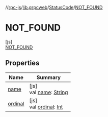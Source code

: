 //[rpc-js](../../../../index.md)/[lib.grpcweb](../../index.md)/[StatusCode](../index.md)/[NOT_FOUND](index.md)

# NOT_FOUND

[js]\
[NOT_FOUND](index.md)

## Properties

| Name | Summary |
|---|---|
| [name](../-u-n-k-n-o-w-n/index.md#-372974862%2FProperties%2F854961009) | [js]<br>val [name](../-u-n-k-n-o-w-n/index.md#-372974862%2FProperties%2F854961009): [String](https://kotlinlang.org/api/latest/jvm/stdlib/kotlin/-string/index.html) |
| [ordinal](../-u-n-k-n-o-w-n/index.md#-739389684%2FProperties%2F854961009) | [js]<br>val [ordinal](../-u-n-k-n-o-w-n/index.md#-739389684%2FProperties%2F854961009): [Int](https://kotlinlang.org/api/latest/jvm/stdlib/kotlin/-int/index.html) |
